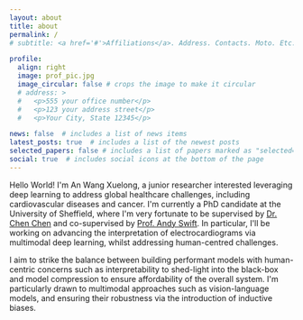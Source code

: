 ```yaml
---
layout: about
title: about
permalink: /
# subtitle: <a href='#'>Affiliations</a>. Address. Contacts. Moto. Etc. # puts a subtitle where I can place hyperlink after href = ...

profile:
  align: right
  image: prof_pic.jpg
  image_circular: false # crops the image to make it circular
  # address: >
  #   <p>555 your office number</p>
  #   <p>123 your address street</p>
  #   <p>Your City, State 12345</p>

news: false  # includes a list of news items
latest_posts: true  # includes a list of the newest posts
selected_papers: false # includes a list of papers marked as "selected={true}"
social: true  # includes social icons at the bottom of the page
---
```


Hello World! I'm An Wang Xuelong, a junior researcher interested leveraging deep learning to address global healthcare challenges, including cardiovascular diseases and cancer. I'm currently a PhD candidate at the University of Sheffield, where I'm very fortunate to be supervised by [Dr. Chen Chen](https://cherise215.github.io/) and co-supervised by [Prof. Andy Swift](https://sheffield.ac.uk/smph/people/academic/clinical-medicine/andy-swift). In particular, I'll be working on advancing the interpretation of electrocardiograms via multimodal deep learning, whilst addressing human-centred challenges.  

I aim to strike the balance between building performant models with human-centric concerns such as interpretability to shed-light into the black-box and model compression to ensure affordability of the overall system. I'm particularly drawn to multimodal approaches such as vision-language models, and ensuring their robustness via the introduction of inductive biases. 

<!-- the scientific pursuit to understand intelligence and the technological endeavor to adopt what we learn in the research of AI in applications for social good. -->

<!-- , namely to [improve healthcare](https://www.youtube.com/watch?v=6Af625dJnB0) -->

<!-- Write your biography here. Tell the world about yourself. Link to your favorite [subreddit](http://reddit.com). You can put a picture in, too. The code is already in, just name your picture `prof_pic.jpg` and put it in the `img/` folder. -->
<!-- 
Put your address / P.O. box / other info right below your picture. You can also disable any of these elements by editing `profile` property of the YAML header of your `_pages/about.md`. Edit `_bibliography/papers.bib` and Jekyll will render your [publications page](/al-folio/publications/) automatically.

Link to your social media connections, too. This theme is set up to use [Font Awesome icons](http://fortawesome.github.io/Font-Awesome/) and [Academicons](https://jpswalsh.github.io/academicons/), like the ones below. Add your Facebook, Twitter, LinkedIn, Google Scholar, or just disable all of them. -->
